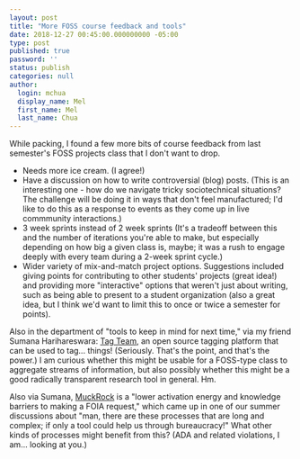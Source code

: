 ```yaml
---
layout: post
title: "More FOSS course feedback and tools"
date: 2018-12-27 00:45:00.000000000 -05:00
type: post
published: true
password: ''
status: publish
categories: null
author:
  login: mchua
  display_name: Mel
  first_name: Mel
  last_name: Chua
---
```


While packing, I found a few more bits of course feedback from last semester's FOSS projects class that I don't want to drop.

* Needs more ice cream. (I agree!)
* Have a discussion on how to write controversial (blog) posts. (This is an interesting one - how do we navigate tricky sociotechnical situations? The challenge will be doing it in ways that don't feel manufactured; I'd like to do this as a response to events as they come up in live commmunity interactions.)
* 3 week sprints instead of 2 week sprints (It's a tradeoff between this and the number of iterations you're able to make, but especially depending on how big a given class is, maybe; it was a rush to engage deeply with every team during a 2-week sprint cycle.)
* Wider variety of mix-and-match project options. Suggestions included giving points for contributing to other students' projects (great idea!) and providing more "interactive" options that weren't just about writing, such as being able to present to a student organization (also a great idea, but I think we'd want to limit this to once or twice a semester for points).

Also in the department of "tools to keep in mind for next time," via my friend Sumana Harihareswara: [Tag Team](https://cyber.harvard.edu/research/tagteam), an open source tagging platform that can be used to tag... things! (Seriously. That's the point, and that's the power.) I am curious whether this might be usable for a FOSS-type class to aggregate streams of information, but also possibly whether this might be a good radically transparent research tool in general. Hm.

Also via Sumana, [MuckRock](https://www.muckrock.com/about/how-we-work/) is a "lower activation energy and knowledge barriers to making a FOIA request," which came up in one of our summer discussions about "man, there are these processes that are long and complex; if only a tool could help us through bureaucracy!" What other kinds of processes might benefit from this? (ADA and related violations, I am... looking at you.)
